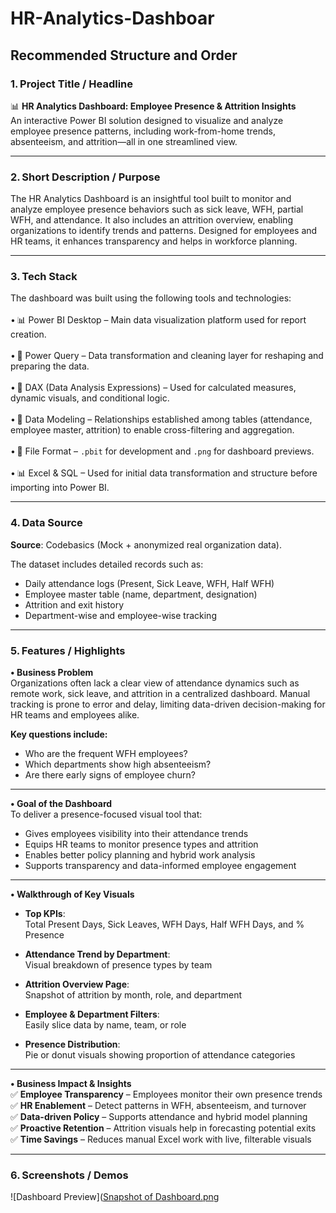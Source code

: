 # HR-Analytics-Dashboar  
## Recommended Structure and Order

### 1. Project Title / Headline  
📊 **HR Analytics Dashboard: Employee Presence & Attrition Insights**  
An interactive Power BI solution designed to visualize and analyze employee presence patterns, including work-from-home trends, absenteeism, and attrition—all in one streamlined view.

---

### 2. Short Description / Purpose  
The HR Analytics Dashboard is an insightful tool built to monitor and analyze employee presence behaviors such as sick leave, WFH, partial WFH, and attendance. It also includes an attrition overview, enabling organizations to identify trends and patterns. Designed for employees and HR teams, it enhances transparency and helps in workforce planning.

---

### 3. Tech Stack  
The dashboard was built using the following tools and technologies:<br>  
• 📊 Power BI Desktop – Main data visualization platform used for report creation.<br>  
• 📂 Power Query – Data transformation and cleaning layer for reshaping and preparing the data.<br>  
• 🧠 DAX (Data Analysis Expressions) – Used for calculated measures, dynamic visuals, and conditional logic.<br>  
• 📝 Data Modeling – Relationships established among tables (attendance, employee master, attrition) to enable cross-filtering and aggregation.<br>  
• 📁 File Format – `.pbit` for development and `.png` for dashboard previews.<br>  
• 📊 Excel & SQL – Used for initial data transformation and structure before importing into Power BI.

---

### 4. Data Source  
**Source**: Codebasics (Mock + anonymized real organization data).

The dataset includes detailed records such as:  
- Daily attendance logs (Present, Sick Leave, WFH, Half WFH)  
- Employee master table (name, department, designation)  
- Attrition and exit history  
- Department-wise and employee-wise tracking

---

### 5. Features / Highlights  
**• Business Problem**  
Organizations often lack a clear view of attendance dynamics such as remote work, sick leave, and attrition in a centralized dashboard. Manual tracking is prone to error and delay, limiting data-driven decision-making for HR teams and employees alike.

**Key questions include:**  
- Who are the frequent WFH employees?  
- Which departments show high absenteeism?  
- Are there early signs of employee churn?

---

**• Goal of the Dashboard**  
To deliver a presence-focused visual tool that:  
- Gives employees visibility into their attendance trends  
- Equips HR teams to monitor presence types and attrition  
- Enables better policy planning and hybrid work analysis  
- Supports transparency and data-informed employee engagement

---

**• Walkthrough of Key Visuals**  
- **Top KPIs**:  
  Total Present Days, Sick Leaves, WFH Days, Half WFH Days, and % Presence

- **Attendance Trend by Department**:  
  Visual breakdown of presence types by team

- **Attrition Overview Page**:  
  Snapshot of attrition by month, role, and department

- **Employee & Department Filters**:  
  Easily slice data by name, team, or role

- **Presence Distribution**:  
  Pie or donut visuals showing proportion of attendance categories

---

**• Business Impact & Insights**  
✅ **Employee Transparency** – Employees monitor their own presence trends  
✅ **HR Enablement** – Detect patterns in WFH, absenteeism, and turnover  
✅ **Data-driven Policy** – Supports attendance and hybrid model planning  
✅ **Proactive Retention** – Attrition visuals help in forecasting potential exits  
✅ **Time Savings** – Reduces manual Excel work with live, filterable visuals  

---

### 6. Screenshots / Demos  
![Dashboard Preview]([Snapshot of Dashboard.png](https://github.com/ALLEKarthikeya/HR-Analytics-Dashboard/blob/9ccefd2d6da37a877283438aa7f9994d0dfe6d5d/Snapshot%20of%20Dashboard.png)

